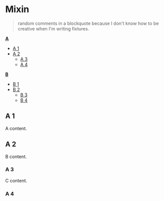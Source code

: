 # Mixin

> random comments in a blockquote because I don't know how to be creative when I'm writing fixtures.

**[A](fixtures/a.md)**

- [A 1](fixtures/a.md/#a-1)
- [A 2](fixtures/a.md/#a-2)
  * [A 3](fixtures/a.md/#a-3)
  * [A 4](fixtures/a.md/#a-4)

**[B](fixtures/b.md)**

- [B 1](fixtures/b.md/#b-1)
- [B 2](fixtures/b.md/#b-2)
  * [B 3](fixtures/b.md/#b-3)
  * [B 4](fixtures/b.md/#b-4)


## A 1

A content.

## A 2

B content.

### A 3

C content.

### A 4
